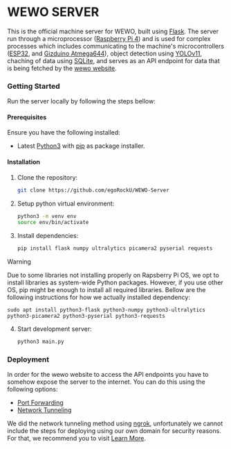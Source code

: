 # WEWO SERVER

This is the official machine server for WEWO, built using [Flask](https://flask.palletsprojects.com/en/stable/). The server run through a microprocessor ([Raspberry Pi 4](https://www.raspberrypi.com/products/raspberry-pi-4-model-b/)) and is used for complex processes which includes communicating to the machine's microcontrollers ([ESP32](https://www.espressif.com/sites/default/files/documentation/esp32_datasheet_en.pdf), and [Gizduino Atmega644](https://www.e-gizmo.net/gizmoshop/index.php?route=product/product&product_id=489)), object detection using [YOLOv11](https://docs.ultralytics.com/models/yolo11/), chaching of data using [SQLite](https://www.sqlite.org/), and serves as an API endpoint for data that is being fetched by the [wewo website](https://wewo-website.vercel.app/).

### Getting Started

Run the server locally by following the steps bellow:

#### Prerequisites

Ensure you have the following installed:
 - Latest [Python3](https://www.python.org/downloads/) with [pip](https://pypi.org/project/pip/) as package installer.

#### Installation

1. Clone the repository:

    ```bash
    git clone https://github.com/egoRockU/WEWO-Server
    ```

2. Setup python virtual environment:

    ```bash
    python3 -m venv env
    source env/bin/activate
    ```

3. Install dependencies:

    ```bash
    pip install flask numpy ultralytics picamera2 pyserial requests
    ```

> [!WARNING]
> Due to some libraries not installing properly on Rapsberry Pi OS, we opt to install libraries as system-wide Python packages. However, if you use other OS, pip might be enough to install all required libraries. 
>Bellow are the following instructions for how we actually installed dependency:

    sudo apt install python3-flask python3-numpy python3-ultralytics python3-picamera2 python3-pyserial python3-requests


4. Start development server:

    ```bash 
    python3 main.py
    ```

### Deployment

In order for the wewo website to access the API endpoints you have to somehow expose the server to the internet.
You can do this using the following options:
- [Port Forwarding](https://en.wikipedia.org/wiki/Port_forwarding)
- [Network Tunneling](https://www.cloudflare.com/learning/network-layer/what-is-tunneling/)

We did the network tunneling method using [ngrok](https://ngrok.com/), unfortunately we cannot include the steps for deploying using our own domain for security reasons. For that, we recommend you to visit [Learn More](https://ngrok.com/docs).